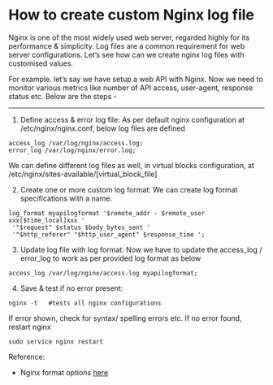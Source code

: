 # How to create custom Nginx log file
Nginx is one of the most widely used web server, regarded highly for its performance & simplicity. Log files are a common requirement for web server configurations. Let’s see how can we create nginx log files with customised values.

For example. let’s say we have setup a web API with Nginx. Now we need to monitor various metrics like number of API access, user-agent, response status etc. Below are the steps -

---

1. Define access & error log file: As per default nginx configuration at /etc/nginx/nginx.conf, below log files are defined
```
access_log /var/log/nginx/access.log;
error_log /var/log/nginx/error.log;
```
We can define different log files as well, in virtual blocks configuration, at /etc/nginx/sites-available/[virtual_block_file]

2. Create one or more custom log format: We can create log format specifications with a name.
```
log_format myapilogformat '$remote_addr - $remote_user xxx[$time_local]xxx '
 '"$request" $status $body_bytes_sent '
 '"$http_referer" "$http_user_agent" $response_time ';
 ```
 
 3. Update log file with log format: Now we have to update the access_log / error_log to work as per provided log format as below
 ```
 access_log /var/log/nginx/access.log myapilogformat;
 ```
 
 4. Save & test if no error present:
 ```
 nginx -t   #tests all nginx configurations
 ```
 If error shown, check for syntax/ spelling errors etc. If no error found, restart nginx
 ```
 sudo service nginx restart
 ```
 
 Reference:
 - Nginx format options [here](http://nginx.org/en/docs/http/ngx_http_log_module.html)
